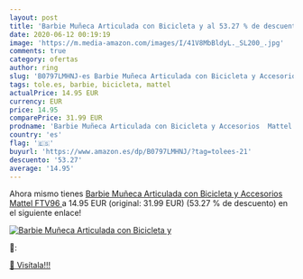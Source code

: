 ```yaml
---
layout: post
title: 'Barbie Muñeca Articulada con Bicicleta y al 53.27 % de descuento'
date: 2020-06-12 00:19:19
image: 'https://m.media-amazon.com/images/I/41V8MbBldyL._SL200_.jpg'
comments: true
category: ofertas
author: ring
slug: 'B0797LMHNJ-es Barbie Muñeca Articulada con Bicicleta y Accesorios Mattel...'
tags: tole.es, barbie, bicicleta, mattel
actualPrice: 14.95 EUR
currency: EUR
price: 14.95
comparePrice: 31.99 EUR
prodname: 'Barbie Muñeca Articulada con Bicicleta y Accesorios  Mattel FTV96 '
country: 'es'
flag: '🇪🇸'
buyurl: 'https://www.amazon.es/dp/B0797LMHNJ/?tag=tolees-21'
descuento: '53.27'
average: '14.95'
---
```


Ahora mismo tienes [Barbie Muñeca Articulada con Bicicleta y Accesorios  Mattel FTV96 ](https://www.amazon.es/dp/B0797LMHNJ/?tag=tolees-21) a 14.95 EUR (original: 31.99 EUR) (53.27 %  de descuento) en el siguiente enlace!

[![Barbie Muñeca Articulada con Bicicleta y](https://m.media-amazon.com/images/I/41V8MbBldyL._SL200_.jpg)](https://www.amazon.es/dp/B0797LMHNJ/?tag=tolees-21)

🔎:


[🛒 Visítala!!!](https://www.amazon.es/dp/B0797LMHNJ/?tag=tolees-21)
